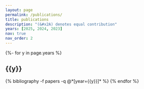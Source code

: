 ```yaml
---
layout: page
permalink: /publications/
title: publications
description: "(&#x2A) denotes equal contribution"
years: [2025, 2024, 2023]
nav: true
nav_order: 2
---
```

<!-- _pages/publications.md -->
<div class="publications">

{%- for y in page.years %}
  <h2 class="year">{{y}}</h2>
  {% bibliography -f papers -q @*[year={{y}}]* %}
{% endfor %}

</div>

